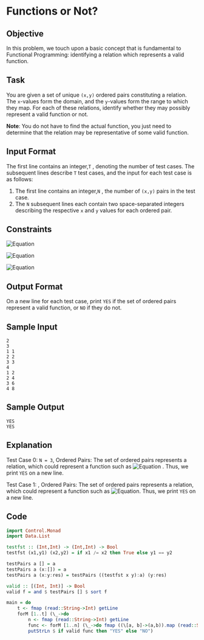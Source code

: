 # Functions or Not?

## Objective
In this problem, we touch upon a basic concept that is fundamental to Functional Programming: identifying a relation which represents a valid function.

## Task
You are given a set of unique `(x,y)` ordered pairs constituting a relation. The `x`-values form the domain, and the `y`-values form the range to which they map. For each of these relations, identify whether they may possibly represent a valid function or not.

**Note**: You do not have to find the actual function, you just need to determine that the relation may be representative of some valid function.

## Input Format

The first line contains an integer,`T` , denoting the number of test cases. The subsequent lines describe `T` test cases, and the input for each test case is as follows:

1. The first line contains an integer,`N` , the number of `(x,y)` pairs in the test case.
2. The `N` subsequent lines each contain two space-separated integers describing the respective `x` and `y` values for each ordered pair.

## Constraints

![Equation](https://render.githubusercontent.com/render/math?math=1%20\leq%20T\leq%205)

![Equation](https://render.githubusercontent.com/render/math?math=2%20\leq%20N\leq%20100)

![Equation](https://render.githubusercontent.com/render/math?math=0%20\leq%20x,y\leq%20500)

## Output Format

On a new line for each test case, print `YES` if the set of ordered pairs represent a valid function, or `NO` if they do not.

## Sample Input

    2  
    3  
    1 1  
    2 2  
    3 3  
    4
    1 2
    2 4
    3 6  
    4 8  
## Sample Output

    YES  
    YES
## Explanation

Test Case 0:
`N = 3`, Ordered Pairs:  The set of ordered pairs represents a relation, which could represent a function such as 
![Equation](https://render.githubusercontent.com/render/math?math=f%20:%20N%20\rightarrow%20N,%20f(x)%20=%20x)
. Thus, we print `YES` on a new line.

Test Case 1:
, Ordered Pairs: 
The set of ordered pairs represents a relation, which could represent a function such as ![Equation](https://render.githubusercontent.com/render/math?math=f%20:%20N%20\rightarrow%20N,%20f(x)%20=%202x). Thus, we print `YES` on a new line.

## Code

```haskell
import Control.Monad
import Data.List

testfst :: (Int,Int) -> (Int,Int) -> Bool
testfst (x1,y1) (x2,y2) = if x1 /= x2 then True else y1 == y2

testPairs a [] = a
testPairs a (x:[]) = a
testPairs a (x:y:res) = testPairs ((testfst x y):a) (y:res)

valid :: [(Int, Int)] -> Bool
valid f = and $ testPairs [] $ sort f

main = do
    t <- fmap (read::String->Int) getLine
    forM [1..t] (\_->do
        n <- fmap (read::String->Int) getLine
        func <- forM [1..n] (\_->do fmap ((\[a, b]->(a,b)).map (read::String->Int).words) getLine :: IO (Int, Int))
        putStrLn $ if valid func then "YES" else "NO")
```